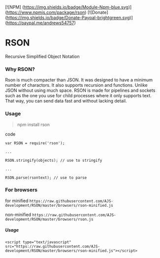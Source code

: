 [![NPM] (https://img.shields.io/badge/Module-Npm-blue.svg)] (https://www.npmjs.com/package/rson)
[![Donate] (https://img.shields.io/badge/Donate-Paypal-brightgreen.svg)] (https://paypal.me/andrews54757)
# RSON
Recursive Simplified Object Notation


### Why RSON?
Rson is much compacter than JSON. It was designed to have a minimum number of charactors. It also supports recursion and functions. Unlike JSON without using much space. RSON is made for pipelines and sockets such as the one you use for child processes where it only supports text. That way, you can send data fast and without lacking detail.

### Usage
> npm install rson


code


```
var RSON = require('rson');

...

RSON.stringify(objects); // use to stringify

...

RSON.parse(rsontext); // use to parse
```

### For browsers

for minified `https://raw.githubusercontent.com/AJS-development/RSON/master/browsers/rson-minified.js`


non-minified `https://raw.githubusercontent.com/AJS-development/RSON/master/browsers/rson.js`

##### Usage

```
<script type="text/javascript" src="https://raw.githubusercontent.com/AJS-development/RSON/master/browsers/rson-minified.js"></script>
```


